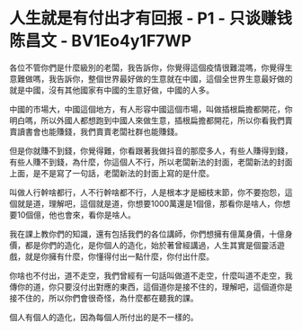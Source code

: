 # 人生就是有付出才有回报 - P1 - 只谈赚钱陈昌文 - BV1Eo4y1F7WP

各位不管你們是什麼級別的老闆，我告訴你，你覺得這個疫情很難混嗎，你覺得生意難做嗎，我告訴你，整個世界最好做的生意就在中國，這個全世界生意最好做的就是中國，沒有其他國家有中國的生意好做，中國的人多。

中國的市場大，中國這個地方，有人形容中國這個市場，叫做插根扁擔都開花，你明白嗎，所以外國人都想跑到中國人來做生意，插根扁擔都開花，所以你看我們賣賣讀書會也能賺錢，我們賣賣老闆社群也能賺錢。

但是你就賺不到錢，你覺得難，你看跟著我做抖音的那麼多人，有些人賺得到錢，有些人賺不到錢，為什麼，你這個人不行，所以老闆新法的封面，老闆新法的封面上面，是不是寫了一句話，老闆新法的封面上寫的是什麼。

叫做人行幹啥都行，人不行幹啥都不行，人是根本才是細枝末節，你不要抱怨，這個就是道，理解吧，這個就是道，你想要1000萬還是1個億，那看你是啥人，你想要10個億，他也會來，看你是啥人。

我在課上教你們的知識，還有包括我們的各位講師，你們想擁有億萬身價，十億身價，都是你們的造化，是你個人的造化，始於著曾經講過，人生其實是個靈活遊戲，就是你擁有什麼，你懂得付出一點什麼，你付出什麼。

你啥也不付出，道不走空，我們曾經有一句話叫做道不走空，什麼叫道不走空，我傳你的道，你只要沒付出對應的東西，這個道你是接不住的，理解吧，這個道你是接不住的，所以你們會很奇怪，為什麼都在聽我的課。

個人有個人的造化，因為每個人所付出的是不一樣的。